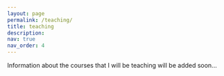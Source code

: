 ```yaml
---
layout: page
permalink: /teaching/
title: teaching
description: 
nav: true
nav_order: 4
---
```


Information about the courses that I will be teaching will be added soon... 


<!-- For now, this page is assumed to be a static description of your courses. You can convert it to a collection similar to `_projects/` so that you can have a dedicated page for each course.

Organize your courses by years, topics, or universities, however you like! -->
